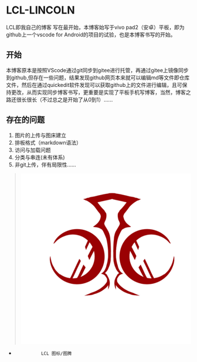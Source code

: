# LCL-LINCOLN
LCL即我自己的博客
写在最开始，本博客始写于vivo pad2（安卓）平板，即为github上一个vscode for Android的项目的试验，也是本博客书写的开始。
## 开始
本博客原本是按照VScode通过git同步到gitee进行托管，再通过gitee上镜像同步到github,但存在一些问题，结果发现github网页本来就可以编辑md等文件即仓库文件，然后在通过quickedit软件发现可以获取github上的文件进行编辑，且可保持更改，从而实现同步博客书写，更重要是实现了平板手机写博客，当然，博客之路还很长很长（不过总之是开始了从0到1）......
## 存在的问题
1. 图片的上传与图床建立
2. 排板格式（markdown语法）
3. 访问与加载问题
4. 分类与串连(未有体系)
5. 非git上传，伴有局限性......
> ![LCL 图示](https://github.com/LINCOLN-LCL/LCL-/blob/main/LCL.jpg )
-               LCL 图标/图腾 
